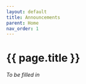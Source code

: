 ```yaml
---
layout: default
title: Announcements
parent: Home
nav_order: 1
---
```


# {{ page.title }}

*To be filled in*